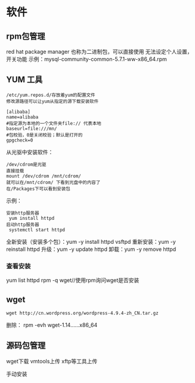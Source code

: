 # 软件

## rpm包管理
red hat package manager 也称为二进制包，可以直接使用
无法设定个人设置，开关功能
示例：mysql-community-common-5.7.1-ww-x86_64.rpm
## YUM 工具
```
/etc/yum.repos.d/存放着yum的配置文件
修改源路径可以让yum从指定的源下载安装软件
```

```
[alibaba]
name=alibaba
#指定源为本地的一个文件夹file:// 代表本地
baseurl=file:///mn/
#包校验，0是关闭校验；默认是打开的
gpgcheck=0
```
从光驱中安装软件：
```
/dev/cdrom是光驱
直接挂载
mount /dev/cdrom /mnt/cdrom/
就可以在/mnt/cdrom/ 下看到光盘中的内容了
在/Packages下可以看到安装包
```
示例：
```
安装http服务器
 yum install httpd
启动http服务器
 systemctl start httpd
```
全新安装（安装多个包）：yum -y install httpd vsftpd
重新安装：yum -y reinstall httpd
升级：yum -y update httpd
卸载：yum -y remove httpd
### 查看安装
yum list httpd
rpm -q wget//使用rpm询问wget是否安装
## wget
`wget http://cn.wordpress.org/wordpress-4.9.4-zh_CN.tar.gz`

删除：
rpm -evh wget-1.14......x86_64
## 源码包管理

wget下载
vmtools上传
xftp等工具上传

手动安装






